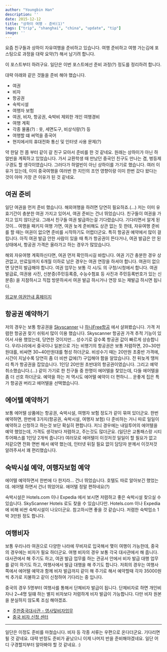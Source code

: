 ```yaml
---
author: "Youngbin Han"
description: ''
date: 2015-12-12
title: "상하이 여행 - 준비(1)"
tags: ["trip", "shanghai", "china", "update", "tip"]
image: ''
---
```


요즘 친구들과 상하이 자유여행을 준비하고 있습니다. 여행 준비하고 여행 가는김에 포스팅으로 과정을 대략 요약(?) 해서 남기려 합니다. 

이 포스트부터 하려구요. 일단은 이번 포스트에선 준비 과정(?) 정도를 정리하려 합니다.

대략 아래와 같은 것들을 준비 해야 했습니다.

 - 여권
 - 비자
 - 항공권
 - 숙박시설
 - 여행자 보험
 - 여권, 비자, 항공권, 숙박비 제외한 개인 여행경비
 - 여행 계획
 - 각종 물품(?) : 옷, 세면도구, 비상식량(?) 등
 - 여행할 떄 써먹을 중국어
 - 현지에서의 휴대전화 통신 및 인터넷 사용 문제(?)
 
약 한달 전 쯤 부터 같이 갈 친구 모아서 준비를 한 것 같네요. 원래는 상하이가 아닌 하얼빈을 계획하고 있었습니다. 
가서 교환학생 때 만났던 중국인 친구도 만나는 겸, 벙등제 구경도 할 생각이였습니다.
그러다가 하얼빈이 아닌 상하이를 가기로 했습니다. 여러 이유가 있는데, 
이미 중국여행을 여러번 한 지인의 조언 영향이랑 이미 한번 갔다 왔다는 것이 아마 가장 큰 이유가 된 것 같네요.

## 여권 준비

일단 여권을 먼저 준비 했습니다. 해외여행을 하려면 당연히 필요하죠.(...) 
저는 이미 유효기간이 충분한 여권 가지고 있어서, 여권 준비는 건너 뛰었습니다.
친구들이 여권을 가지고 있지 않더군요. 그래서 친구들 여권 발급하는걸 기다렸습니다. 
기다리면서 알게 된 것이... 여행을 패키지 여행 가면, 여권 늦게 준비해도 상관 없는 듯 한데, 
자유여행 준비를 할 때는 여권이 없으면 준비를 시작하기도 어렵더군요.
특히 항공권 예약에서 많이 걸립니다. 아직 여권 발급 안한 사람이 있을 때 특가 항공권이 뜬다거나, 
여권 발급은 안 된 상태에서, 항공권 가격은 올라가고 하는 경우가 많았습니다.

해외 자유여행 계획하신다면, 여권 먼저 확인하시길 바랍니다. 
여권 기간 충분한 경우 상관없고, 만료일까지 6개월 이하로 남은 경우는 여권 연장을 하셔야 합니다. 여권이 없으면 당연히 발급해야 합니다.
여권 업무는 보통 각 시/도 의 구청/시청에서 합니다. 여권 발급료, 여권용 사진, 신분증(주민등록증, 수능수험표 등 사진과 주민등록번호가 있는 신분증) 을 지참하시고 직접 방문하셔서 여권 발급 하시거나 연장 또는 재발급 하시면 됩니다.

[외교부 여권안내 홈페이지](http://www.passport.go.kr/)

## 항공권 예약하기

저의 경우는 보통 항공권을 [Skyscanner](http://www.skyscanner.co.kr/) 나 [하나Free항공](http://hanatour.com/asp/booking/freestyle/freestyle-main.asp?hanacode=main_q_free) 에서 살펴봤습니다. 
가격 저렴한 항공권 찾기 쉬워서 많이 이용 했습니다. Skyscanner 항공권 가격 추적 기능이 있어서 사용 했었는데, 당연한 것이지만... 성수기로 갈수록 항공권 값이 빠르게 상승합니다.
우리나라에서 중국이나 일본으로 가는 비행기의 항공권은 보통 저렴하면, 20~30만원대를, 비싸면 30~40만원대를 형성 하더군요.
비성수기 때는 20만원 초중반 가격에, 시간이 지날수록 당연히 좀 더 비싼 값에(?) 구입해야 함을 알았습니다.
전 뒤늦게 땡처리 특가 항공권을 잡았습니다. 1인당 20만원 초반대의 항공권이였습니다. 그리고 예약 취소했습니다.(...)
같이 가기로 한 친구들 중 한명이 에어텔을 찿았는데, 다들 에어텔을 좀 더 선호 하더군요.
예약을 하는 저 역시도 에어텔 예약이 더 편하니... 운좋게 집은 특가 항공권 버리고 에어텔을 선택했습니다.

## 에어텔 예약하기

보통 에어텔 상품에는 항공권, 숙박시설, 여행자 보험 정도가 같이 묶여 있더군요.
한번 예약하면, 한번에 3가지(항공권, 숙박시설, 여행자 보험) 다 준비하는 거니 따로 일일이 예약하고 신청하고 하는것 보단 확실히 편합니다.
저늬 경우에는 내일투어의 에어텔을 예약 했었는데, 가격도 생각보다 저렴하고, 주는것도 많더군요. (일단은 교통패스랑 시티투어패스를 1인당 2개씩 줍니다!) 
여러모로 에어텔이 이것저것 일일이 할 필요가 없고 저같으면 전화 면번 해서 예약 했는데, 인터넷 뒤질 필요 없이 담당자 분께서 이것저것 알려주셔서 꽤 편리했습니다.

## 숙박시설 예약, 여행자보험 예약

에어텔 예약하면서 한번에 다 한지라... 건너 뛰었습니다. 호텔도 따로 알아보긴 했었는데. 에어텔 하면서 건너 뛰었어요.
에어텔 정말 편하네요(?)

숙박시설은 Hotels.com 이나 Expedia 에서 보시면 저렴하고 좋은 숙박시설 찾으실 수 있습니다. SkyScanner Hotels 로도 찾을 수 있습니다만.
Hotels.com 이나 Expedia 에 비해 비싼 숙박시설이 나오더군요. 참고하시면 좋을 것 같습니다. 저렴한 숙박업소 1박 3만원 정도 합니다.

## 여행비자

보통 우리나라 여권으로 다양한 나라에 무비자로 입국해서 몇이 여행이 가능한데, 중국의 경우에는 비자가 필요 하더군요.
여행 비자의 경우 보통 각국 대사관에서 해 줍니다. 대사관에서 해 주기도 하고, 
여권 발급 업무를 하는 관공서 안에서 비자 발급 대행 업무를 같이 하기도 하고, 여행사에서 발급 대행을 해 주기도 합니다.
저희의 경우는 여행사 쪽에서 에어텔 예약과 함께 비자 발급까지 같이 해 주기로 해서 
예약할때 각자 35000원씩 추가로 지불하고 같이 신청하여 기다리는 중 입니다.

중국의 경우 5명부터 여행사를 통해서 단체비자 발급이 됩니다. 
단체비자로 하면 개인비자나 2~4명 일떄 하는 별지 비자보다 저렴하게 비자 발급이 가능합니다.
다만 비자 원본을 분실하지 않도록 조심 해야겠죠.

- [주한중국대사관 - 영사및비자업무](http://www.chinaemb.or.kr/kor/lshyw/)
- [중국 비자 신청 센터](http://www.visaforchina.org/SEL1_KO/)

---

일단은 이정도 준비를 마쳤습니다. 비자 등 각종 서류는 우편으로 온다더군요. 기다리면 될 것 같네요.
대략 반정도 준비가 끝났으니 이제 나머지 반을 준비해야겠네요. 일단 어디 구경할지부터 알아봐야 할 것 같네요. :)

